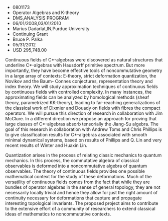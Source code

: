 
* 0801173
* Operator Algebras and K-theory
* DMS,ANALYSIS PROGRAM
* 06/01/2008,03/01/2010
* Marius Dadarlat,IN,Purdue University
* Continuing Grant
* Bruce P. Palka
* 05/31/2012
* USD 295,748.00

Continuous fields of C*-algebras were discovered as natural structures that
underline C*-algebras with Hausdorff primitive spectrum. But more importantly,
they have become effective tools of noncommutative geometry in a large array of
contexts: E-theory, strict deformation quantization, the Novikov and the Baum-
Connes conjectures, representation theory and index theory. We will study
approximation techniques of continuous fields by continuous fields with
controlled complexity. In many instances, the approximating fields can be
analyzed by homological methods (sheaf theory, parametrized KK-theory), leading
to far-reaching generalizations of the classical work of Dixmier and Douady on
fields with fibres the compact operators. We will pursue this direction of
research in collaboration with Jim McClure. In a different direction we propose
an approach for proving that large classes of C*-algebras absorb tensorially the
Jiang-Su algebra. The goal of this research in collaboration with Andrew Toms
and Chris Phillips is to give classification results for C*-algebras associated
with smooth minimal dynamical systems, based on results of Phillips and Q. Lin
and very recent results of Winter and Huaxin Lin.

Quantization arises in the process of relating classic mechanics to quantum
mechanics. In this process, the commutative algebra of classical observables is
deformed into a noncommutative algebra of quantum observables. The theory of
continuous fields provides one possible mathematical context for the study of
these deformations. Much of the versatility of continuous fields comes from the
fact that while they are bundles of operator algebras in the sense of general
topology, they are not necessarily locally trivial and hence they allow for just
the right amount of continuity necessary for deformations that capture and
propagate interesting topological invariants. The proposed project aims to
contribute to the extensive effort of a community of researchers to extend
classical ideas of mathematics to noncommutative contexts.
